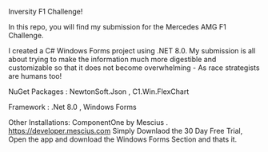 Inversity F1 Challenge!

In this repo, you will find my submission for the Mercedes AMG F1 Challenge.

I created a C# Windows Forms project using .NET 8.0. 
My submission is all about trying to make the information much more digestible 
and customizable so that it does not become overwhelming - As race strategists are humans too!

NuGet Packages :
NewtonSoft.Json ,
C1.Win.FlexChart

Framework :
.Net 8.0 ,
Windows Forms

Other Installations:
ComponentOne by Mescius .
https://developer.mescius.com Simply Downlaod the 30 Day Free Trial,
Open the app and download the Windows Forms Section and thats it.
